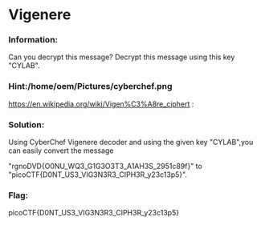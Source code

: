 <div align="centre">
<h1>Vigenere </h1>
</div>

### Information:
Can you decrypt this message? Decrypt this message using this key "CYLAB".


### Hint:/home/oem/Pictures/cyberchef.png

https://en.wikipedia.org/wiki/Vigen%C3%A8re_ciphert :

### Solution:
Using CyberChef Vigenere decoder and using the given key "CYLAB",you can easily convert the message

"rgnoDVD{O0NU_WQ3_G1G3O3T3_A1AH3S_2951c89f}" to 
"picoCTF{D0NT_US3_VIG3N3R3_CIPH3R_y23c13p5}".

### Flag:

picoCTF{D0NT_US3_VIG3N3R3_CIPH3R_y23c13p5}

